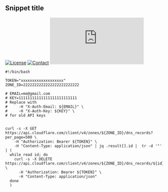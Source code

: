 ## Snippet title
[![License](https://img.shields.io/github/license/dedewiweka/snippets?color=brightgreen)](https://github.com/dedewiweka/snippets/blob/main/LICENSE) [![Contact](https://img.shields.io/badge/contact-Dede%20Wiweka-orange)](https://dede.wiweka.com/development) ![File size](https://img.shields.io/github/size/dedewiweka/snippets/dns/cloudflare-bulk-delete-dns.md) 
```
#!/bin/bash

TOKEN="xxxxxxxxxxxxxxxxxxx"
ZONE_ID=2222222222222222222222222

# EMAIL=me@gmail.com
# KEY=11111111111111111111111111
# Replace with 
#     -H "X-Auth-Email: ${EMAIL}" \
#     -H "X-Auth-Key: ${KEY}" \
# for old API keys
 

curl -s -X GET https://api.cloudflare.com/client/v4/zones/${ZONE_ID}/dns_records?per_page=500 \
    -H "Authorization: Bearer ${TOKEN}" \
    -H "Content-Type: application/json" | jq .result[].id |  tr -d '"' | (
  while read id; do
    curl -s -X DELETE https://api.cloudflare.com/client/v4/zones/${ZONE_ID}/dns_records/${id} \
      -H "Authorization: Bearer ${TOKEN}" \
      -H "Content-Type: application/json"
  done
  )
```
